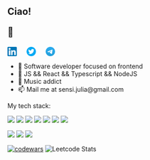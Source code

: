 <h2>Ciao! 

  👋 </h2> 
<p>
<a href="https://www.linkedin.com/in/yulia-sensi/" target="blank"><img align="center" src="https://github.com/BrodoDigitale/BrodoDigitale/blob/main/images/linkedin.png" alt="" width="21"/></a>
&emsp;
<a href="https://twitter.com/brodo_digitale" target="blank"><img align="center" src="https://github.com/BrodoDigitale/BrodoDigitale/blob/main/images/twitter.png" alt="" width="21" /></a>
&emsp;
<a href="https://t.me/julia_sensi" target="blank"><img align="center" src="https://github.com/BrodoDigitale/BrodoDigitale/blob/main/images/telegram.png" alt="" width="21" /></a>
</p>
<ul>
<li>👾 Software developer focused on frontend</li>
<li>🔌 JS && React && Typescript && NodeJS</li>
<li>🎹 Music addict</li>
<li>📫 Mail me at sensi.julia@gmail.com</li>
</ul>
<p align="left">My tech stack:</p>
<p>
<img src="https://img.shields.io/badge/html5-%23E34F26.svg?style=for-the-badge&logo=html5&logoColor=white"/>
<img src="https://img.shields.io/badge/css3-%231572B6.svg?style=for-the-badge&logo=css3&logoColor=white"/>
<img src="https://img.shields.io/badge/javascript-%23323330.svg?style=for-the-badge&logo=javascript&logoColor=%23F7DF1E"/>
<img src="https://img.shields.io/badge/react-%2320232a.svg?style=for-the-badge&logo=react&logoColor=%2361DAFB"/>
<img src="https://img.shields.io/badge/node.js-6DA55F?style=for-the-badge&logo=node.js&logoColor=white"/>
<img src="https://img.shields.io/badge/MongoDB-%234ea94b.svg?style=for-the-badge&logo=mongodb&logoColor=white"/>
<img src="https://img.shields.io/badge/express.js-%23404d59.svg?style=for-the-badge&logo=express&logoColor=%2361DAFB"/>
</p>

![](https://github-profile-summary-cards.vercel.app/api/cards/profile-details?username=BrodoDigitale&theme=github)
![](https://github-profile-summary-cards.vercel.app/api/cards/stats?username=BrodoDigitale&theme=github)
![](https://github-profile-summary-cards.vercel.app/api/cards/productive-time?username=BrodoDigitale&theme=github)

[![codewars](https://www.codewars.com/users/BrodoDigitale/badges/small)](https://www.codewars.com/users/BrodoDigitale) 
![Leetcode Stats](https://leetcode.com/brodo_digitale/)

<!--
**BrodoDigitale/BrodoDigitale** is a ✨ _special_ ✨ repository because its `README.md` (this file) appears on your GitHub profile.

Here are some ideas to get you started:

- 🔭 I’m currently working on ...
- 🌱 I’m currently learning ...
- 👯 I’m looking to collaborate on ...
- 🤔 I’m looking for help with ...
- 💬 Ask me about ...
- How to reach me: ...
- 😄 Pronouns: ...
- ⚡ Fun fact: ...
-->
